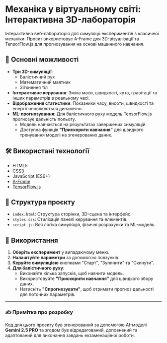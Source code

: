# Механіка у віртуальному світі: Інтерактивна 3D-лабораторія

Інтерактивна веб-лабораторія для симуляції експериментів з класичної механіки. Проєкт використовує A-Frame для 3D-візуалізації та TensorFlow.js для прогнозування на основі машинного навчання.

## 🚀 Основні можливості

* **Три 3D-симуляції**:
    * Балістичний рух
    * Математичний маятник
    * Зіткнення тіл
* **Інтерактивне керування**: Зміна маси, швидкості, кута, гравітації та інших параметрів в реальному часі.
* **Відображення статистики**: Показники часу, висоти, швидкості та енергії оновлюються динамічно.
* **ML-прогнозування**: Для балістичного руху модель TensorFlow.js прогнозує дальність польоту.
    * Модель навчається на результатах завершених симуляцій.
    * Доступна функція **"Прискорити навчання"** для швидкого тренування моделі на згенерованих даних.

## 🛠️ Використані технології

* HTML5
* CSS3
* JavaScript (ES6+)
* [A-Frame](https://aframe.io/)
* [TensorFlow.js](https://www.tensorflow.org/js)

## 📁 Структура проєкту

* `index.html`: Структура сторінки, 3D-сцена та інтерфейс.
* `styles.css`: Стилізація панелі керування та елементів.
* `script.js`: Вся логіка симуляцій, фізичні розрахунки та ML-модель.

## 📖 Використання

1.  **Оберіть експеримент** у випадаючому меню.
2.  **Налаштуйте параметри** за допомогою повзунків.
3.  **Керуйте симуляцією** кнопками "Старт", "Зупинити" та "Скинути".
4.  **Для балістичного руху**:
    * Виконайте кілька запусків, щоб навчити модель.
    * Використовуйте **"Прискорити навчання"** для швидкого збору даних.
    * Натисніть **"Спрогнозувати"**, щоб отримати прогноз дальності для поточних параметрів.

---

### ✍️ Примітка про розробку

Код для цього проєкту був згенерований за допомогою AI-моделі **Gemini 2.5 PRO** та згодом був відредагований, доповнений та адаптований для виконання завдань екзаменаційної роботи.
